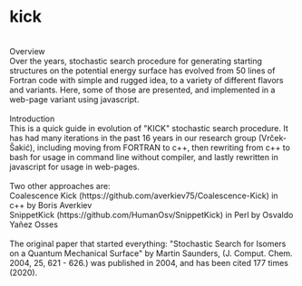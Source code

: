 # kick
<br>
Overview<br>
Over the years, stochastic search procedure for generating starting structures on the potential energy surface has evolved from 50 lines of Fortran code with simple and rugged idea, to a variety of different flavors and variants. Here, some of those are presented, and implemented in a web-page variant using javascript.<br>
<br>
Introduction<br>
This is a quick guide in evolution of "KICK" stochastic search procedure. 
It has had many iterations in the past 16 years in our research group (Vrček-Šakić), including moving from FORTRAN to c++, then rewriting from c++ to bash for usage in command line without compiler, and lastly rewritten in javascript for usage in web-pages.<br>
<br>
Two other approaches are:<br>
Coalescence Kick (https://github.com/averkiev75/Coalescence-Kick) in c++ by Boris Averkiev <br>
SnippetKick (https://github.com/HumanOsv/SnippetKick) in Perl by Osvaldo Yañez Osses <br>
<br>
The original paper that started everything: 
"Stochastic Search for Isomers on a Quantum Mechanical Surface" by Martin Saunders, (J. Comput. Chem. 2004, 25, 621 - 626.) 
was published in 2004, and has been cited 177 times (2020). 
